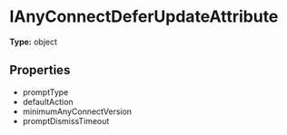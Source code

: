 # IAnyConnectDeferUpdateAttribute


**Type:** object

## Properties
* promptType
* defaultAction
* minimumAnyConnectVersion
* promptDismissTimeout
